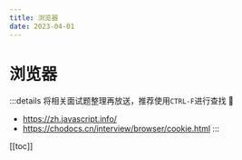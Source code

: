 ```yaml
---
title: 浏览器
date: 2023-04-01
---
```


# 浏览器

:::details 将相关面试题整理再放送，推荐使用`CTRL-F`进行查找 📢
- https://zh.javascript.info/
- https://chodocs.cn/interview/browser/cookie.html
:::

[[toc]]
